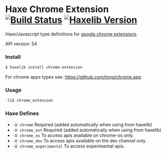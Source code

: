 
# Haxe Chrome Extension [![Build Status](https://travis-ci.org/tong/chrome.extension.svg?branch=master)](https://travis-ci.org/tong/chrome.extension) [![Haxelib Version](https://img.shields.io/github/tag/tong/chrome.extension.svg?style=flat&label=haxelib)](https://lib.haxe.org/p/chrome-extension)

Haxe/Javascript type definitions for [google chrome extensions](https://developer.chrome.com/extensions/api_index).

API version: 54


### Install
```sh
$ haxelib install chrome-extension
```

For chrome apps types see: https://github.com/tong/chrome.app


### Usage
```sh
-lib chrome_extension
```


### Haxe Defines

* `-D chrome`  Required (added automatically when using from haxelib)
* `-D chrome_ext`  Required (added automatically when using from haxelib)
* `-D chrome_os`  To access apis available on chrome-os only.
* `-D chrome_dev`  To access apis available on the dev channel only.
* `-D chrome_experimental`  To access experimental apis.
